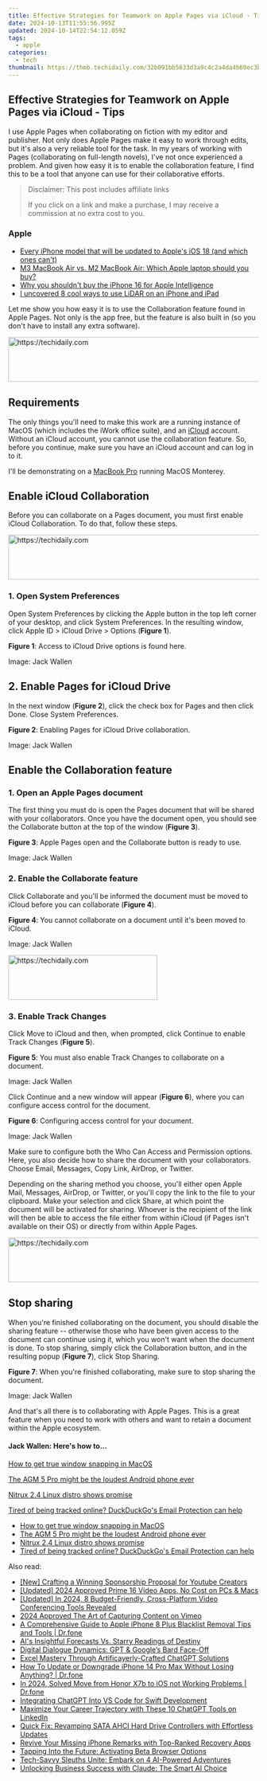 ```yaml
---
title: Effective Strategies for Teamwork on Apple Pages via iCloud - Tips
date: 2024-10-13T11:55:56.995Z
updated: 2024-10-14T22:54:12.059Z
tags:
  - apple
categories:
  - tech
thumbnail: https://thmb.techidaily.com/32b091bb5633d3a9c4c2a4da4b60ec3b4374fdb769db4d47d5b0ac420926fc16.jpg
---
```


## Effective Strategies for Teamwork on Apple Pages via iCloud - Tips

I use Apple Pages when collaborating on fiction with my editor and publisher. Not only does Apple Pages make it easy to work through edits, but it's also a very reliable tool for the task. In my years of working with Pages (collaborating on full-length novels), I've not once experienced a problem. And given how easy it is to enable the collaboration feature, I find this to be a tool that anyone can use for their collaborative efforts.

>  Disclaimer: This post includes affiliate links
>
>  If you click on a link and make a purchase, I may receive a commission at no extra cost to you.
>

### Apple

* [Every iPhone model that will be updated to Apple's iOS 18 (and which ones can't)](https://www.zdnet.com/article/every-iphone-model-compatible-with-apples-ios-18-and-which-ones-arent/)
* [M3 MacBook Air vs. M2 MacBook Air: Which Apple laptop should you buy?](https://www.zdnet.com/article/m3-macbook-air-vs-m2-macbook-air/)
* [Why you shouldn't buy the iPhone 16 for Apple Intelligence](https://www.zdnet.com/article/why-you-shouldnt-buy-the-iphone-16-for-apple-intelligence/)
* [I uncovered 8 cool ways to use LiDAR on an iPhone and iPad](https://www.zdnet.com/article/i-uncovered-8-cool-ways-to-use-lidar-on-an-iphone-and-ipad/)

Let me show you how easy it is to use the Collaboration feature found in Apple Pages. Not only is the app free, but the feature is also built in (so you don't have to install any extra software). 

<!-- affiliate ads begin -->
<a href="https://ephamedtechinc.pxf.io/c/5597632/2136615/26400" target="_top" id="2136615">
  <img src="//a.impactradius-go.com/display-ad/26400-2136615" border="0" alt="https://techidaily.com" width="728" height="90"/>
</a>
<img height="0" width="0" src="https://ephamedtechinc.pxf.io/i/5597632/2136615/26400" style="position:absolute;visibility:hidden;" border="0" />
<!-- affiliate ads end -->

## Requirements

The only things you'll need to make this work are a running instance of MacOS (which includes the iWork office suite), and an [iCloud](https://www.icloud.com/) account. Without an iCloud account, you cannot use the collaboration feature. So, before you continue, make sure you have an iCloud account and can log in to it.

I'll be demonstrating on a [MacBook Pro](https://apple.sjv.io/c/159047/435031/7613?&sharedId=zdnet&u=https%3A%2F%2Fwww.apple.com%2Fmacbook-pro%2F&subId1=zd-%5F%5FCOM%5FCLICK%5FID%5F%5F-dtp) running MacOS Monterey.

## Enable iCloud Collaboration

Before you can collaborate on a Pages document, you must first enable iCloud Collaboration. To do that, follow these steps.

<!-- affiliate ads begin -->
<a href="https://ephamedtechinc.pxf.io/c/5597632/2137226/26400" target="_top" id="2137226">
  <img src="//a.impactradius-go.com/display-ad/26400-2137226" border="0" alt="https://techidaily.com" width="728" height="90"/>
</a>
<img height="0" width="0" src="https://ephamedtechinc.pxf.io/i/5597632/2137226/26400" style="position:absolute;visibility:hidden;" border="0" />
<!-- affiliate ads end -->

### 1\. Open System Preferences

Open System Preferences by clicking the Apple button in the top left corner of your desktop, and click System Preferences. In the resulting window, click Apple ID > iCloud Drive > Options (**Figure 1**).

**Figure 1**: Access to iCloud Drive options is found here.

Image: Jack Wallen

## 2\. Enable Pages for iCloud Drive

In the next window (**Figure 2**), click the check box for Pages and then click Done. Close System Preferences.

**Figure 2**: Enabling Pages for iCloud Drive collaboration.

Image: Jack Wallen

## Enable the Collaboration feature

### 1\. Open an Apple Pages document

The first thing you must do is open the Pages document that will be shared with your collaborators. Once you have the document open, you should see the Collaborate button at the top of the window (**Figure 3**).

**Figure 3**: Apple Pages open and the Collaborate button is ready to use.

Image: Jack Wallen

### 2\. Enable the Collaborate feature

Click Collaborate and you'll be informed the document must be moved to iCloud before you can collaborate (**Figure 4**).

**Figure 4**: You cannot collaborate on a document until it's been moved to iCloud.

Image: Jack Wallen

<!-- affiliate ads begin -->
<a href="https://aligracehair.sjv.io/c/5597632/1918714/19272" target="_top" id="1918714">
  <img src="//a.impactradius-go.com/display-ad/19272-1918714" border="0" alt="https://techidaily.com" width="300" height="90"/>
</a>
<img height="0" width="0" src="https://aligracehair.sjv.io/i/5597632/1918714/19272" style="position:absolute;visibility:hidden;" border="0" />
<!-- affiliate ads end -->

### 3\. Enable Track Changes

Click Move to iCloud and then, when prompted, click Continue to enable Track Changes (**Figure 5**).

**Figure 5**: You must also enable Track Changes to collaborate on a document.

Image: Jack Wallen

Click Continue and a new window will appear (**Figure 6**), where you can configure access control for the document.

**Figure 6**: Configuring access control for your document.

Image: Jack Wallen

Make sure to configure both the Who Can Access and Permission options. Here, you also decide how to share the document with your collaborators. Choose Email, Messages, Copy Link, AirDrop, or Twitter. 

Depending on the sharing method you choose, you'll either open Apple Mail, Messages, AirDrop, or Twitter, or you'll copy the link to the file to your clipboard. Make your selection and click Share, at which point the document will be activated for sharing. Whoever is the recipient of the link will then be able to access the file either from within iCloud (if Pages isn't available on their OS) or directly from within Apple Pages.

<!-- affiliate ads begin -->
<a href="https://bluettieu.pxf.io/c/5597632/2141676/17091" target="_top" id="2141676">
  <img src="//a.impactradius-go.com/display-ad/17091-2141676" border="0" alt="https://techidaily.com" width="728" height="90"/>
</a>
<img height="0" width="0" src="https://bluettieu.pxf.io/i/5597632/2141676/17091" style="position:absolute;visibility:hidden;" border="0" />
<!-- affiliate ads end -->

## Stop sharing

When you're finished collaborating on the document, you should disable the sharing feature -- otherwise those who have been given access to the document can continue using it, which you won't want when the document is done. To stop sharing, simply click the Collaboration button, and in the resulting popup (**Figure 7**), click Stop Sharing.

**Figure 7**: When you're finished collaborating, make sure to stop sharing the document.

Image: Jack Wallen

And that's all there is to collaborating with Apple Pages. This is a great feature when you need to work with others and want to retain a document within the Apple ecosystem.

#### Jack Wallen: Here's how to...

[How to get true window snapping in MacOS](https://www.zdnet.com/article/how-to-get-true-window-snapping-in-macos/ "How to get true window snapping in MacOS")

[The AGM 5 Pro might be the loudest Android phone ever](https://www.zdnet.com/article/the-agm-5-pro-might-be-the-loudest-android-phone-ever/ "The AGM 5 Pro might be the loudest Android phone ever")

[Nitrux 2.4 Linux distro shows promise](https://www.zdnet.com/article/nitrux-2-4-linux-distribution-shows-promise-but-seems-rough-around-the-edges/ "Nitrux 2.4 Linux distro shows promise")

[Tired of being tracked online? DuckDuckGo's Email Protection can help](https://www.zdnet.com/article/tired-of-being-tracked-online-duckduckgos-email-protection-can-help/ "Tired of being tracked online? DuckDuckGo's Email Protection can help")

* [How to get true window snapping in MacOS](https://www.zdnet.com/article/how-to-get-true-window-snapping-in-macos/ "How to get true window snapping in MacOS")
* [The AGM 5 Pro might be the loudest Android phone ever](https://www.zdnet.com/article/the-agm-5-pro-might-be-the-loudest-android-phone-ever/ "The AGM 5 Pro might be the loudest Android phone ever")
* [Nitrux 2.4 Linux distro shows promise](https://www.zdnet.com/article/nitrux-2-4-linux-distribution-shows-promise-but-seems-rough-around-the-edges/ "Nitrux 2.4 Linux distro shows promise")
* [Tired of being tracked online? DuckDuckGo's Email Protection can help](https://www.zdnet.com/article/tired-of-being-tracked-online-duckduckgos-email-protection-can-help/ "Tired of being tracked online? DuckDuckGo's Email Protection can help")

<ins class="adsbygoogle"
     style="display:block"
     data-ad-format="autorelaxed"
     data-ad-client="ca-pub-7571918770474297"
     data-ad-slot="1223367746"></ins>

<ins class="adsbygoogle"
     style="display:block"
     data-ad-client="ca-pub-7571918770474297"
     data-ad-slot="8358498916"
     data-ad-format="auto"
     data-full-width-responsive="true"></ins>

<span class="atpl-alsoreadstyle">Also read:</span>
<div><ul>
<li><a href="https://extra-resources.techidaily.com/new-crafting-a-winning-sponsorship-proposal-for-youtube-creators/"><u>[New] Crafting a Winning Sponsorship Proposal for Youtube Creators</u></a></li>
<li><a href="https://fox-access.techidaily.com/updated-2024-approved-prime-16-video-apps-no-cost-on-pcs-and-macs/"><u>[Updated] 2024 Approved Prime 16 Video Apps, No Cost on PCs & Macs</u></a></li>
<li><a href="https://screen-mirroring-recording.techidaily.com/updated-in-2024-8-budget-friendly-cross-platform-video-conferencing-tools-revealed/"><u>[Updated] In 2024, 8 Budget-Friendly, Cross-Platform Video Conferencing Tools Revealed</u></a></li>
<li><a href="https://digital-screen-recording.techidaily.com/2024-approved-the-art-of-capturing-content-on-vimeo/"><u>2024 Approved The Art of Capturing Content on Vimeo</u></a></li>
<li><a href="https://iphone-unlock.techidaily.com/a-comprehensive-guide-to-apple-iphone-8-plus-blacklist-removal-tips-and-tools-drfone-by-drfone-ios/"><u>A Comprehensive Guide to Apple iPhone 8 Plus Blacklist Removal Tips and Tools | Dr.fone</u></a></li>
<li><a href="https://tech-savvy.techidaily.com/ais-insightful-forecasts-vs-starry-readings-of-destiny/"><u>AI's Insightful Forecasts Vs. Starry Readings of Destiny</u></a></li>
<li><a href="https://tech-savvy.techidaily.com/digital-dialogue-dynamics-gpt-and-googles-bard-face-off/"><u>Digital Dialogue Dynamics: GPT & Google’s Bard Face-Off</u></a></li>
<li><a href="https://tech-savvy.techidaily.com/excel-mastery-through-artificayerly-crafted-chatgpt-solutions/"><u>Excel Mastery Through Artificayerly-Crafted ChatGPT Solutions</u></a></li>
<li><a href="https://review-topics.techidaily.com/how-to-update-or-downgrade-iphone-14-pro-max-without-losing-anything-drfone-by-drfone-ios-system-repair-ios-system-repair/"><u>How To Update or Downgrade iPhone 14 Pro Max Without Losing Anything? | Dr.fone</u></a></li>
<li><a href="https://android-transfer.techidaily.com/in-2024-solved-move-from-honor-x7b-to-ios-not-working-problems-drfone-by-drfone-transfer-from-android-transfer-from-android/"><u>In 2024, Solved Move from Honor X7b to iOS not Working Problems | Dr.fone</u></a></li>
<li><a href="https://tech-savvy.techidaily.com/integrating-chatgpt-into-vs-code-for-swift-development/"><u>Integrating ChatGPT Into VS Code for Swift Development</u></a></li>
<li><a href="https://tech-savvy.techidaily.com/maximize-your-career-trajectory-with-these-10-chatgpt-tools-on-linkedin/"><u>Maximize Your Career Trajectory with These 10 ChatGPT Tools on LinkedIn</u></a></li>
<li><a href="https://hardware-help.techidaily.com/quick-fix-revamping-sata-ahci-hard-drive-controllers-with-effortless-updates/"><u>Quick Fix: Revamping SATA AHCI Hard Drive Controllers with Effortless Updates</u></a></li>
<li><a href="https://data-safeguard.techidaily.com/revive-your-missing-iphone-remarks-with-top-ranked-recovery-apps/"><u>Revive Your Missing iPhone Remarks with Top-Ranked Recovery Apps</u></a></li>
<li><a href="https://tech-savvy.techidaily.com/tapping-into-the-future-activating-beta-browser-options/"><u>Tapping Into the Future: Activating Beta Browser Options</u></a></li>
<li><a href="https://tech-savvy.techidaily.com/tech-savvy-sleuths-unite-embark-on-4-ai-powered-adventures/"><u>Tech-Savvy Sleuths Unite: Embark on 4 AI-Powered Adventures</u></a></li>
<li><a href="https://tech-savvy.techidaily.com/unlocking-business-success-with-claude-the-smart-ai-choice/"><u>Unlocking Business Success with Claude: The Smart AI Choice</u></a></li>
</ul></div>


